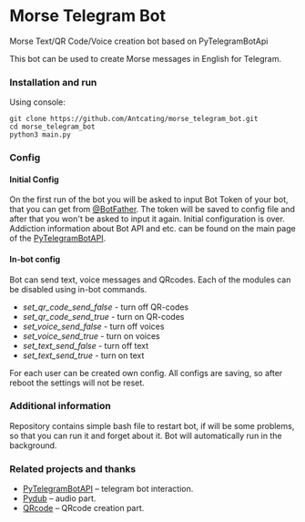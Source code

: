 # Morse Telegram Bot
Morse Text/QR Code/Voice creation bot based on PyTelegramBotApi

This bot can be used to create Morse messages in English for Telegram. 

### Installation and run
Using console:
```
git clone https://github.com/Antcating/morse_telegram_bot.git
cd morse_telegram_bot
python3 main.py
```

### Config

#### Initial Config
On the first run of the bot you will be asked to input Bot Token of your bot, that you can get from [@BotFather](t.me/BotFather). The token will be saved to config file and after that you won't be asked to input it again. Initial configuration is over. 
Addiction information about Bot API and etc. can be found on the main page of the [PyTelegramBotAPI](https://github.com/eternnoir/pyTelegramBotAPI). 

#### In-bot config 
Bot can send text, voice messages and QRcodes. Each of the modules can be disabled using in-bot commands. 

* *set_qr_code_send_false* - turn off QR-codes
* *set_qr_code_send_true* - turn on QR-codes
* *set_voice_send_false* - turn off voices
* *set_voice_send_true* - turn on voices
* *set_text_send_false* - turn off text
* *set_text_send_true* - turn on text

For each user can be created own config. 
All configs are saving, so after reboot the settings will not be reset.

### Additional information 

Repository contains simple bash file to restart bot, if will be some problems, so that you can run it and forget about it. Bot will automatically run in the background.

### Related projects and thanks 
- [PyTelegramBotAPI](https://github.com/eternnoir/pyTelegramBotAPI) – telegram bot interaction.
- [Pydub](https://pydub.com/) – audio part.
- [QRcode](https://github.com/lincolnloop/python-qrcode) – QRcode creation part. 
